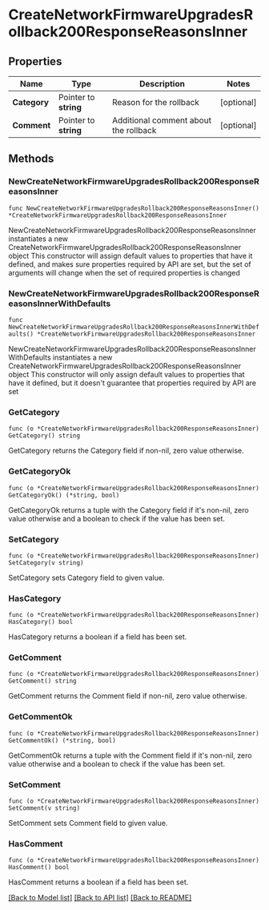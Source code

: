 # CreateNetworkFirmwareUpgradesRollback200ResponseReasonsInner

## Properties

Name | Type | Description | Notes
------------ | ------------- | ------------- | -------------
**Category** | Pointer to **string** | Reason for the rollback | [optional] 
**Comment** | Pointer to **string** | Additional comment about the rollback | [optional] 

## Methods

### NewCreateNetworkFirmwareUpgradesRollback200ResponseReasonsInner

`func NewCreateNetworkFirmwareUpgradesRollback200ResponseReasonsInner() *CreateNetworkFirmwareUpgradesRollback200ResponseReasonsInner`

NewCreateNetworkFirmwareUpgradesRollback200ResponseReasonsInner instantiates a new CreateNetworkFirmwareUpgradesRollback200ResponseReasonsInner object
This constructor will assign default values to properties that have it defined,
and makes sure properties required by API are set, but the set of arguments
will change when the set of required properties is changed

### NewCreateNetworkFirmwareUpgradesRollback200ResponseReasonsInnerWithDefaults

`func NewCreateNetworkFirmwareUpgradesRollback200ResponseReasonsInnerWithDefaults() *CreateNetworkFirmwareUpgradesRollback200ResponseReasonsInner`

NewCreateNetworkFirmwareUpgradesRollback200ResponseReasonsInnerWithDefaults instantiates a new CreateNetworkFirmwareUpgradesRollback200ResponseReasonsInner object
This constructor will only assign default values to properties that have it defined,
but it doesn't guarantee that properties required by API are set

### GetCategory

`func (o *CreateNetworkFirmwareUpgradesRollback200ResponseReasonsInner) GetCategory() string`

GetCategory returns the Category field if non-nil, zero value otherwise.

### GetCategoryOk

`func (o *CreateNetworkFirmwareUpgradesRollback200ResponseReasonsInner) GetCategoryOk() (*string, bool)`

GetCategoryOk returns a tuple with the Category field if it's non-nil, zero value otherwise
and a boolean to check if the value has been set.

### SetCategory

`func (o *CreateNetworkFirmwareUpgradesRollback200ResponseReasonsInner) SetCategory(v string)`

SetCategory sets Category field to given value.

### HasCategory

`func (o *CreateNetworkFirmwareUpgradesRollback200ResponseReasonsInner) HasCategory() bool`

HasCategory returns a boolean if a field has been set.

### GetComment

`func (o *CreateNetworkFirmwareUpgradesRollback200ResponseReasonsInner) GetComment() string`

GetComment returns the Comment field if non-nil, zero value otherwise.

### GetCommentOk

`func (o *CreateNetworkFirmwareUpgradesRollback200ResponseReasonsInner) GetCommentOk() (*string, bool)`

GetCommentOk returns a tuple with the Comment field if it's non-nil, zero value otherwise
and a boolean to check if the value has been set.

### SetComment

`func (o *CreateNetworkFirmwareUpgradesRollback200ResponseReasonsInner) SetComment(v string)`

SetComment sets Comment field to given value.

### HasComment

`func (o *CreateNetworkFirmwareUpgradesRollback200ResponseReasonsInner) HasComment() bool`

HasComment returns a boolean if a field has been set.


[[Back to Model list]](../README.md#documentation-for-models) [[Back to API list]](../README.md#documentation-for-api-endpoints) [[Back to README]](../README.md)



